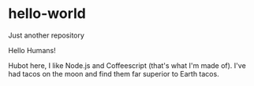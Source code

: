 # hello-world
Just another repository

Hello Humans!

Hubot here, I like Node.js and Coffeescript (that's what I'm made of).
I've had tacos on the moon and find them far superior to Earth tacos.
